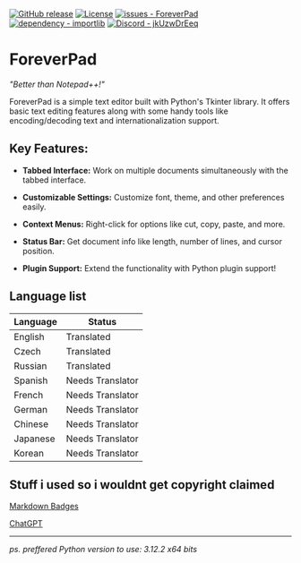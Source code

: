 [![GitHub release](https://img.shields.io/github/release/TheLocalMoon/ForeverPad?include_prereleases=&sort=semver&color=blue)](https://github.com/TheLocalMoon/ForeverPad/releases/) [![License](https://img.shields.io/badge/License-Apache--2.0-blue)](#license) [![issues - ForeverPad](https://img.shields.io/github/issues/TheLocalMoon/ForeverPad)](https://github.com/TheLocalMoon/ForeverPad/issues) [![dependency - importlib](https://img.shields.io/badge/dependency-importlib-blue)](https://pypi.org/project/importlib) [![Discord - jkUzwDrEeq](https://img.shields.io/badge/Discord-jkUzwDrEeq-2ea44f)](https://discord.gg/jkUzwDrEeq)

# ForeverPad
*"Better than Notepad++!"*

ForeverPad is a simple text editor built with Python's Tkinter library. It offers basic text editing features along with some handy tools like encoding/decoding text and internationalization support.


## Key Features:

- **Tabbed Interface:** Work on multiple documents simultaneously with the tabbed interface.

- **Customizable Settings:** Customize font, theme, and other preferences easily.

- **Context Menus:** Right-click for options like cut, copy, paste, and more.

- **Status Bar:** Get document info like length, number of lines, and cursor position.

- **Plugin Support:** Extend the functionality with Python plugin support!

## Language list
| Language   | Status         |
|------------|----------------|
| English    | Translated     |
| Czech      | Translated     |
| Russian    | Translated     |
| Spanish    | Needs Translator |
| French     | Needs Translator |
| German     | Needs Translator |
| Chinese    | Needs Translator |
| Japanese   | Needs Translator |
| Korean     | Needs Translator |

## Stuff i used so i wouldnt get copyright claimed

[Markdown Badges](https://ileriayo.github.io/markdown-badges/)

[ChatGPT](https://chat.openai.com/)

----------------------------------------

*ps. preffered Python version to use: 3.12.2 x64 bits*